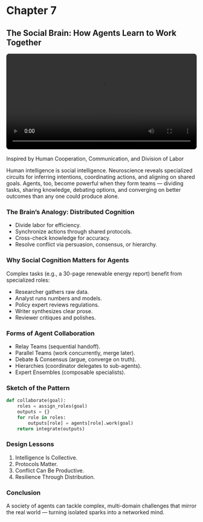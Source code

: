 # Chapter 7

## The Social Brain: How Agents Learn to Work Together

<div style="margin: 1rem 0;">
  <video controls playsinline preload="metadata" style="width:100%;max-width:960px;border-radius:8px;background:#000;">
    <source src="The_Social_Brain.mp4" type="video/mp4">
    Your browser does not support the video tag. You can
    <a href="The_Social_Brain.mp4">download the MP4</a>.
  </video>
</div>

Inspired by Human Cooperation, Communication, and Division of Labor

Human intelligence is social intelligence. Neuroscience reveals specialized circuits for inferring intentions, coordinating actions, and aligning on shared goals. Agents, too, become powerful when they form teams — dividing tasks, sharing knowledge, debating options, and converging on better outcomes than any one could produce alone.

### The Brain’s Analogy: Distributed Cognition

- Divide labor for efficiency.
- Synchronize actions through shared protocols.
- Cross-check knowledge for accuracy.
- Resolve conflict via persuasion, consensus, or hierarchy.

### Why Social Cognition Matters for Agents

Complex tasks (e.g., a 30-page renewable energy report) benefit from specialized roles:

- Researcher gathers raw data.
- Analyst runs numbers and models.
- Policy expert reviews regulations.
- Writer synthesizes clear prose.
- Reviewer critiques and polishes.

### Forms of Agent Collaboration

- Relay Teams (sequential handoff).
- Parallel Teams (work concurrently, merge later).
- Debate & Consensus (argue, converge on truth).
- Hierarchies (coordinator delegates to sub-agents).
- Expert Ensembles (composable specialists).

### Sketch of the Pattern

```python
def collaborate(goal):
    roles = assign_roles(goal)
    outputs = {}
    for role in roles:
        outputs[role] = agents[role].work(goal)
    return integrate(outputs)
```

### Design Lessons

1. Intelligence Is Collective.
2. Protocols Matter.
3. Conflict Can Be Productive.
4. Resilience Through Distribution.

### Conclusion

A society of agents can tackle complex, multi-domain challenges that mirror the real world — turning isolated sparks into a networked mind.
